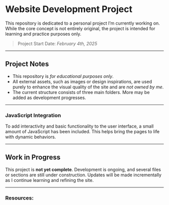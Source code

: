 #  Website Development Project

This repository is dedicated to a personal project I’m currently working on. While the core concept is not entirely original, the project is intended for learning and practice purposes only.

> Project Start Date: *February 4th, 2025*

---

## Project Notes

- This repository is *for educational purposes only*.
- All external assets, such as images or design inspirations, are used purely to enhance the visual quality of the site and are *not owned by me*.
- The current structure consists of three main folders. More may be added as development progresses.

---

###  JavaScript Integration

To add interactivity and basic functionality to the user interface, a small amount of JavaScript has been included. This helps bring the pages to life with dynamic behaviors.

---

## Work in Progress

This project is **not yet complete**. Development is ongoing, and several files or sections are still under construction. Updates will be made incrementally as I continue learning and refining the site.

---

### Resources:
<!---[ Website Link ](http://127.0.0.1:5500/Applications-dev/Project01/index.html)



